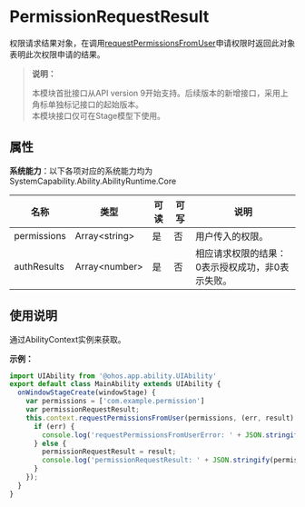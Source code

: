 # PermissionRequestResult

权限请求结果对象，在调用[requestPermissionsFromUser](js-apis-inner-application-uiAbilityContext.md#abilitycontextrequestpermissionsfromuser)申请权限时返回此对象表明此次权限申请的结果。

> **说明：**
> 
> 本模块首批接口从API version 9开始支持。后续版本的新增接口，采用上角标单独标记接口的起始版本。  
> 本模块接口仅可在Stage模型下使用。

## 属性

**系统能力**：以下各项对应的系统能力均为SystemCapability.Ability.AbilityRuntime.Core

| 名称 | 类型 | 可读 | 可写 | 说明 |
| -------- | -------- | -------- | -------- | -------- |
| permissions | Array&lt;string&gt; | 是 | 否 | 用户传入的权限。|
| authResults | Array&lt;number&gt; | 是 | 否 | 相应请求权限的结果：0表示授权成功，非0表示失败。 |

## 使用说明

通过AbilityContext实例来获取。

**示例：**
```ts
import UIAbility from '@ohos.app.ability.UIAbility'
export default class MainAbility extends UIAbility {
  onWindowStageCreate(windowStage) {
    var permissions = ['com.example.permission']
    var permissionRequestResult;
    this.context.requestPermissionsFromUser(permissions, (err, result) => {
      if (err) {
        console.log('requestPermissionsFromUserError: ' + JSON.stringify(err));
      } else {
        permissionRequestResult = result;
        console.log('permissionRequestResult: ' + JSON.stringify(permissionRequestResult));
      }    
    });
  }
}
```